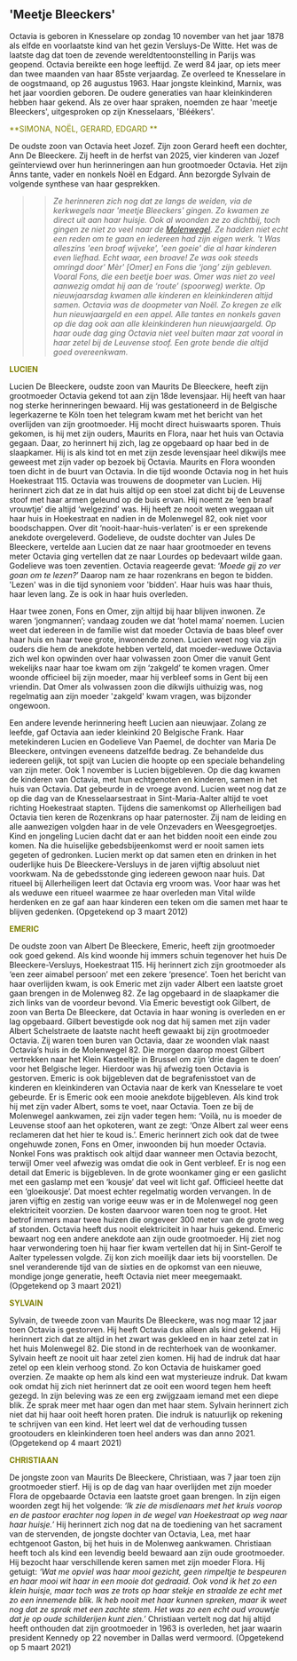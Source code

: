 ## 'Meetje Bleeckers'

Octavia is geboren in Knesselare op zondag 10 november van het jaar 1878 als elfde en voorlaatste kind van het gezin Versluys-De Witte. Het was de laatste dag dat toen de zevende wereldtentoonstelling in Parijs was geopend. Octavia bereikte een hoge leeftijd. Ze werd 84 jaar, op iets meer dan twee maanden van haar 85ste verjaardag. Ze overleed te Knesselare in de oogstmaand, op 26 augustus 1963. Haar jongste kleinkind, Marnix, was het jaar voordien geboren. De oudere generaties van haar kleinkinderen hebben haar gekend. Als ze over haar spraken, noemden ze haar 'meetje Bleeckers', uitgesproken op zijn Knesselaars, 'Bléékers'. 

<span style="color:olive">**SIMONA, NOËL, GERARD, EDGARD **</span>

De oudste zoon van Octavia heet Jozef. Zijn zoon Gerard heeft een dochter, Ann De Bleeckere. Zij heeft in de herfst van 2025, vier kinderen van Jozef geïnterviewd over hun herinneringen aan hun grootmoeder Octavia. Het zijn Anns tante, vader en nonkels Noël en Edgard. Ann bezorgde Sylvain de volgende synthese van haar gesprekken.

>>_Ze herinneren zich nog dat ze langs de weiden, via de kerkwegels naar 'meetje Bleeckers' gingen. Zo kwamen ze direct uit aan haar huisje. Ook al woonden ze zo dichtbij, toch gingen ze niet zo veel naar de [Molenwegel](/1878-octavia-versluys/mozaik/4-weduwe). Ze hadden niet echt een reden om te gaan en iedereen had zijn eigen werk. 't Was alleszins 'een broaf wijveke', 'een goeie' die al haar kinderen even liefhad. Echt waar, een broave! Ze was ook steeds omringd door' Mèr' [Omer] en Fons die ‘jong’ zijn gebleven. Vooral Fons, die een beetje boer was. Omer was niet zo veel aanwezig omdat hij aan de ‘route’ (spoorweg) werkte. Op nieuwjaarsdag kwamen alle kinderen en kleinkinderen altijd samen. Octavia was de doopmeter van Noël. Zo kregen ze elk hun nieuwjaargeld en een appel. Alle tantes en nonkels gaven op die dag ook aan alle kleinkinderen hun nieuwjaargeld. Op haar oude dag ging Octavia niet veel buiten maar zat vooral in haar zetel bij de Leuvense stoof. Een grote bende die altijd goed overeenkwam._ 

<span style="color:olive">**LUCIEN**</span>

Lucien De Bleeckere, oudste zoon van Maurits De Bleeckere, heeft zijn grootmoeder Octavia gekend tot aan zijn 18de levensjaar. Hij heeft van haar nog sterke herinneringen bewaard. Hij was gestationeerd in de Belgische legerkazerne te Köln toen het telegram kwam met het bericht van het overlijden van zijn grootmoeder. Hij mocht direct huiswaarts sporen. Thuis gekomen, is hij met zijn ouders, Maurits en Flora, naar het huis van Octavia gegaan. Daar, zo herinnert hij zich, lag ze opgebaard op haar bed in de slaapkamer. Hij is als kind tot en met zijn zesde levensjaar heel dikwijls mee geweest met zijn vader op bezoek bij Octavia. Maurits en Flora woonden toen dicht in de buurt van Octavia. In die tijd woonde Octavia nog in het huis Hoekestraat 115. Octavia was trouwens de doopmeter van Lucien. Hij herinnert zich dat ze in dat huis altijd op een stoel zat dicht bij de Leuvense stoof met haar armen geleund op de buis ervan. Hij noemt ze ‘een braaf vrouwtje’ die altijd ‘welgezind’ was. Hij heeft ze nooit weten weggaan uit haar huis in Hoekestraat en nadien in de Molenwegel 82, ook niet voor boodschappen. Over dit ‘nooit-haar-huis-verlaten’ is er een sprekende anekdote overgeleverd. Godelieve, de oudste dochter van Jules De Bleeckere, vertelde aan Lucien dat ze naar haar grootmoeder en tevens meter Octavia ging vertellen dat ze naar Lourdes op bedevaart wilde gaan. Godelieve was toen zeventien. Octavia reageerde gevat: ‘_Moede gij zo ver goan om te lezen?_’ Daarop nam ze haar rozenkrans en begon te bidden. 'Lezen' was in die tijd synoniem voor 'bidden'. Haar huis was haar thuis, haar leven lang. Ze is ook in haar huis overleden. 

Haar twee zonen, Fons en Omer, zijn altijd bij haar blijven inwonen. Ze waren ‘jongmannen’; vandaag zouden we dat ‘hotel mama’ noemen. Lucien weet dat iedereen in de familie wist dat moeder Octavia de baas bleef over haar huis en haar twee grote, inwonende zonen. Lucien weet nog via zijn ouders die hem de anekdote hebben verteld, dat moeder-weduwe Octavia zich wel kon opwinden over haar volwassen zoon Omer die vanuit Gent wekelijks naar haar toe kwam om zijn ‘zakgeld’ te komen vragen. Omer woonde officieel bij zijn moeder, maar hij verbleef soms in Gent bij een vriendin. Dat Omer als volwassen zoon die dikwijls uithuizig was, nog regelmatig aan zijn moeder 'zakgeld' kwam vragen, was bijzonder ongewoon.

Een andere levende herinnering heeft Lucien aan nieuwjaar. Zolang ze leefde, gaf Octavia aan ieder kleinkind 20 Belgische Frank. Haar metekinderen Lucien en Godelieve Van Paemel, de dochter van Maria De Bleeckere, ontvingen eveneens datzelfde bedrag. Ze behandelde dus iedereen gelijk, tot spijt van Lucien die hoopte op een speciale behandeling van zijn meter. Ook 1 november is Lucien bijgebleven. Op die dag kwamen de kinderen van Octavia, met hun echtgenoten en kinderen, samen in het huis van Octavia. Dat gebeurde in de vroege avond. Lucien weet nog dat ze op die dag van de Knesselaarsestraat in Sint-Maria-Aalter altijd te voet richting  Hoekestraat stapten. Tijdens die samenkomst op Allerheiligen bad Octavia tien keren de Rozenkrans op haar paternoster. Zij nam de leiding en alle aanwezigen volgden haar in de vele Onzevaders en Weesgegroetjes. Kind en jongeling Lucien dacht dat er aan het bidden nooit een einde zou komen. Na die huiselijke gebedsbijeenkomst werd er nooit samen iets gegeten of gedronken. Lucien merkt op dat samen eten en drinken in het ouderlijke huis De Bleeckere-Versluys in de jaren vijftig absoluut niet voorkwam. Na de gebedsstonde ging iedereen gewoon naar huis. Dat ritueel bij Allerheiligen leert dat Octavia erg vroom was. Voor haar was het als weduwe een ritueel waarmee ze haar overleden man Vital wilde herdenken en ze gaf aan haar kinderen een teken om die samen met haar te blijven gedenken. (Opgetekend op 3 maart 2012)

<span style="color:olive">**EMERIC**</span>

De oudste zoon van Albert De Bleeckere, Emeric, heeft zijn grootmoeder ook goed gekend. Als kind woonde hij immers schuin tegenover het huis De Bleeckere-Versluys, Hoekestraat 115. Hij herinnert zich zijn grootmoeder als ‘een zeer aimabel persoon’ met een zekere ‘presence’. Toen het bericht van haar overlijden kwam, is ook Emeric met zijn vader Albert een laatste groet gaan brengen in de Molenweg 82. Ze lag opgebaard in de slaapkamer die zich links van de voordeur bevond. Via Emeric bevestigt ook Gilbert, de zoon van Berta De Bleeckere, dat Octavia in haar woning is overleden en er lag opgebaard. Gilbert bevestigde ook nog dat hij samen met zijn vader Albert Schelstraete de laatste nacht heeft gewaakt bij zijn grootmoeder Octavia. Zij waren toen buren van Octavia, daar ze woonden vlak naast Octavia’s huis in de Molenwegel 82. Die morgen daarop moest Gilbert vertrekken naar het Klein Kasteeltje in Brussel om zijn ‘drie dagen te doen’ voor het Belgische leger. Hierdoor was hij afwezig toen Octavia is gestorven. Emeric is ook bijgebleven dat de begrafenisstoet van de kinderen en kleinkinderen van Octavia naar de kerk van Knesselare te voet gebeurde. Er is Emeric ook een mooie anekdote bijgebleven. Als kind trok hij met zijn vader Albert, soms te voet, naar Octavia. Toen ze bij de Molenwegel aankwamen, zei zijn vader tegen hem: ‘Voilà, nu is moeder de Leuvense stoof aan het opkoteren, want ze zegt: ‘Onze Albert zal weer eens reclameren dat het hier te koud is.’. Emeric herinnert zich ook dat de twee ongehuwde zonen, Fons en Omer, inwoonden bij hun moeder Octavia. Nonkel Fons was praktisch ook altijd daar wanneer men Octavia bezocht, terwijl Omer veel afwezig was omdat die ook in Gent verbleef. Er is nog een detail dat Emeric is bijgebleven. In de grote woonkamer ging er een gaslicht met een gaslamp met een ‘kousje’ dat veel wit licht gaf. Officieel heette dat een ‘gloeikousje’. Dat moest echter regelmatig worden vervangen. In de jaren vijftig en zestig van vorige eeuw was er in de Molenwegel nog geen elektriciteit voorzien. De kosten daarvoor waren toen nog te groot. Het betrof immers maar twee huizen die ongeveer 300 meter van de grote weg af stonden. Octavia heeft dus nooit elektriciteit in haar huis gekend. Emeric bewaart nog een andere anekdote aan zijn oude grootmoeder. Hij ziet nog haar verwondering toen hij haar fier kwam vertellen dat hij in Sint-Gerolf te Aalter typelessen volgde. Zij kon zich moeilijk daar iets bij voorstellen. De snel veranderende tijd van de sixties en de opkomst van een nieuwe, mondige jonge generatie, heeft Octavia niet meer meegemaakt. (Opgetekend op 3 maart 2021)

<span style="color:olive">**SYLVAIN**</span>

Sylvain, de tweede zoon van Maurits De Bleeckere, was nog maar 12 jaar toen Octavia is gestorven. Hij heeft Octavia dus alleen als kind gekend. Hij herinnert zich dat ze altijd in het zwart was gekleed en in haar zetel zat in het huis Molenwegel 82. Die stond in de rechterhoek van de woonkamer. Sylvain heeft ze nooit uit haar zetel zien komen. Hij had de indruk dat haar zetel op een klein verhoog stond. Zo kon Octavia de huiskamer goed overzien. Ze maakte op hem als kind een wat mysterieuze indruk. Dat kwam ook omdat hij zich niet herinnert dat ze ooit een woord tegen hem heeft gezegd. In zijn beleving was ze een erg zwijgzaam iemand met een diepe blik. Ze sprak meer met haar ogen dan met haar stem. Sylvain herinnert zich niet dat hij haar ooit heeft horen praten. Die indruk is natuurlijk op rekening te schrijven van een kind. Het leert wel dat de verhouding tussen grootouders en kleinkinderen toen heel anders was dan anno 2021. (Opgetekend op 4 maart 2021)

<span style="color:olive">**CHRISTIAAN**</span>

De jongste zoon van Maurits De Bleeckere, Christiaan, was 7 jaar toen zijn grootmoeder stierf. Hij is op de dag van haar overlijden met zijn moeder Flora de opgebaarde Octavia een laatste groet gaan brengen. In zijn eigen woorden zegt hij het volgende: _‘Ik zie de misdienaars met het kruis voorop en de pastoor erachter nog lopen in de wegel van Hoekestraat op weg naar haar huisje.’_ Hij herinnert zich nog dat na de toediening van het sacrament van de stervenden, de jongste dochter van Octavia, Lea, met haar echtgenoot Gaston, bij het huis in de Molenweg aankwamen. Christiaan heeft toch als kind een levendig beeld bewaard aan zijn oude grootmoeder. Hij bezocht haar verschillende keren samen met zijn moeder Flora. Hij getuigt: _‘Wat me opviel was haar mooi gezicht, geen rimpeltje te bespeuren en haar mooi wit haar in een mooie dot gedraaid. Ook vond ik het zo een klein huisje, maar toch was ze trots op haar stekje en straalde ze echt met zo een innemende blik. Ik heb nooit met haar kunnen spreken, maar ik weet nog dat ze sprak met een zachte stem. Het was zo een echt oud vrouwtje dat je op oude schilderijen kunt zien.’_ Christiaan vertelt nog dat hij altijd heeft onthouden dat zijn grootmoeder in 1963 is overleden, het jaar waarin president Kennedy op 22 november in Dallas werd vermoord. (Opgetekend op 5 maart 2021)




